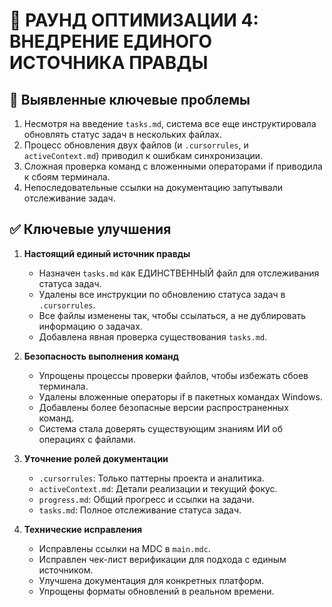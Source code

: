 # 🔄 РАУНД ОПТИМИЗАЦИИ 4: ВНЕДРЕНИЕ ЕДИНОГО ИСТОЧНИКА ПРАВДЫ

## 🚨 Выявленные ключевые проблемы
1.  Несмотря на введение `tasks.md`, система все еще инструктировала обновлять статус задач в нескольких файлах.
2.  Процесс обновления двух файлов (и `.cursorrules`, и `activeContext.md`) приводил к ошибкам синхронизации.
3.  Сложная проверка команд с вложенными операторами if приводила к сбоям терминала.
4.  Непоследовательные ссылки на документацию запутывали отслеживание задач.

## ✅ Ключевые улучшения
1.  **Настоящий единый источник правды**
    -   Назначен `tasks.md` как ЕДИНСТВЕННЫЙ файл для отслеживания статуса задач.
    -   Удалены все инструкции по обновлению статуса задач в `.cursorrules`.
    -   Все файлы изменены так, чтобы ссылаться, а не дублировать информацию о задачах.
    -   Добавлена явная проверка существования `tasks.md`.

2.  **Безопасность выполнения команд**
    -   Упрощены процессы проверки файлов, чтобы избежать сбоев терминала.
    -   Удалены вложенные операторы if в пакетных командах Windows.
    -   Добавлены более безопасные версии распространенных команд.
    -   Система стала доверять существующим знаниям ИИ об операциях с файлами.

3.  **Уточнение ролей документации**
    -   `.cursorrules`: Только паттерны проекта и аналитика.
    -   `activeContext.md`: Детали реализации и текущий фокус.
    -   `progress.md`: Общий прогресс и ссылки на задачи.
    -   `tasks.md`: Полное отслеживание статуса задач.

4.  **Технические исправления**
    -   Исправлены ссылки на MDC в `main.mdc`.
    -   Исправлен чек-лист верификации для подхода с единым источником.
    -   Улучшена документация для конкретных платформ.
    -   Упрощены форматы обновлений в реальном времени.
